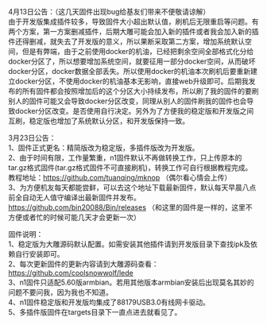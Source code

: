 4月13日公告：（这几天固件出现bug给基友们带来不便敬请谅解）   
由于开发版集成插件较多，导致固件大小超出默认值，刷机后无限重启等问题。有两个方案，第一方案删减插件，后期大雕可能会加入新的插件或者我会加入新的插件还得删减，就失去了开发版的意义，所以果断采取第二方案，增加系统默认空间，但是有弊端，由于之前使用docker的机油，已经把剩余空间全部格式化分给docker分区了，所以想要增加系统空间，就要征用一部分docker空间，从而破坏docker分区，docker数据全部丢失。所以使用docker的机油本次刷机后要重新建立docker分区，不使用docker的机油基本无影响，直接web升级即可。后期我发布的所有固件都会按照增加后的这个分区大小持续发布，所以刷了我的固件的要刷别人的固件可能又会导致docker分区改变，同理从别人的固件刷我的固件也会导致docker分区改变。是否使用自行决定。另外为了方便我的稳定版和开发版之间互刷，稳定版也增加了系统默认分区，和开发版保持一致。

3月23日公告：   
1、固件正式更名：精简版改为稳定版，多插件版改为开发版。  
2、由于时间有限，工作量繁重，n1固件默认不再做转换工作，只上传原本的tar.gz格式固件(tar.gz格式固件不可直接刷机)，转换工作可自行根据教程完成。教程地址：https://github.com/tuanqing/mknop （偶尔看心情会上传）  
3、为方便机友每天都能尝鲜，可以去这个地址下载最新固件，默认每天早晨八点前全自动无人值守编译出最新固件并发布。https://github.com/bin20088/Bin/releases  （和这里的固件是一样的，这里不方便或者忙的时候可能几天才会更新一次）    

固件说明：   
1、稳定版为大雕源码默认配置。如需安装其他插件请到开发版目录下查找ipk及依赖自行安装即可。  
2、每次更新固件的更新内容请到大雕源码查看：https://github.com/coolsnowwolf/lede  
3、n1固件只适配5.60版armbian。若用其他版本armbian安装后出现莫名其妙的问题不要问我，因为我也不知道。  
4、n1固件稳定版和开发版均集成了88179USB3.0有线网卡驱动。  
5、多插件版固件在targets目录下一直点进去就看见了。  
